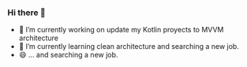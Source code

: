 ### Hi there 👋

- 🔭 I’m currently working on update my Kotlin proyects to MVVM architecture
- 🌱 I’m currently learning clean architecture and searching a new job.
- 😄 ... and searching a new job.

